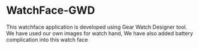 # WatchFace-GWD
This watchface application is developed using Gear Watch Designer tool.
We have used our own images for watch hand, We have also added battery complication into this watch face
